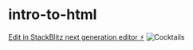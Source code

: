 # intro-to-html

[Edit in StackBlitz next generation editor ⚡️](https://stackblitz.com/~/github.com/LJGROOMS/intro-to-html)
![Cocktails](https://github.com/user-attachments/assets/92c18bf6-ed0b-4bea-af4d-63576c34bc57)
